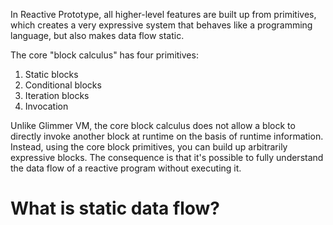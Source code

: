 In Reactive Prototype, all higher-level features are built up from primitives, which creates a very expressive system that behaves like a programming language, but also makes data flow static.

The core "block calculus" has four primitives:

1. Static blocks
2. Conditional blocks
3. Iteration blocks
4. Invocation

Unlike Glimmer VM, the core block calculus does not allow a block to directly invoke another block at runtime on the basis of runtime information. Instead, using the core block primitives, you can build up arbitrarily expressive blocks. The consequence is that it's possible to fully understand the data flow of a reactive program without executing it.

# What is static data flow?
